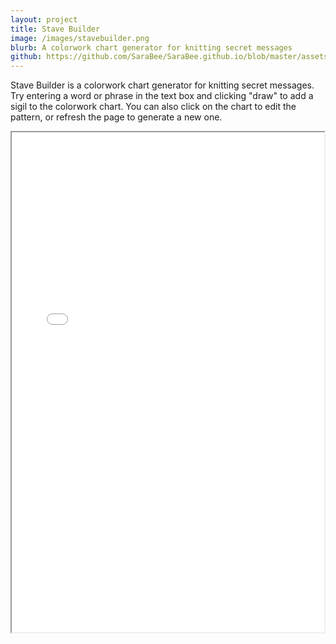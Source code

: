 ```yaml
---
layout: project
title: Stave Builder
image: /images/stavebuilder.png
blurb: A colorwork chart generator for knitting secret messages
github: https://github.com/SaraBee/SaraBee.github.io/blob/master/assets/js/stavebuilder.js
---
```

Stave Builder is a colorwork chart generator for
knitting secret messages. Try entering a word or phrase in the text box and clicking
"draw" to add a sigil to the colorwork chart. You can also click on the chart
to edit the pattern, or refresh the page to generate a new one.

<iframe src="/projects/stavebuilder.html" width="500px" height="800px"></iframe>
